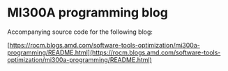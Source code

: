# MI300A programming blog

Accompanying source code for the following blog:

[https://rocm.blogs.amd.com/software-tools-optimization/mi300a-programming/README.html](https://rocm.blogs.amd.com/software-tools-optimization/mi300a-programming/README.html)
